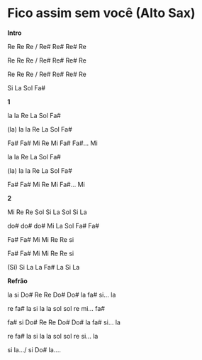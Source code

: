 # Fico assim sem você (Alto Sax)

**Intro**

Re Re Re / Re# Re# Re# Re

Re Re Re / Re# Re# Re# Re

Re Re Re / Re# Re# Re# Re

Si La Sol Fa#

**1**

la la Re La Sol Fa#

(la) la la Re La Sol Fa#

Fa# Fa# Mi Re Mi Fa# Fa#... Mi

la la Re La Sol Fa#

(la) la la Re La Sol Fa#

Fa# Fa# Mi Re Mi Fa#... Mi

**2**

Mi Re Re Sol Si La Sol Si La

do# do# do# Mi La Sol Fa# Fa#

Fa# Fa# Mi Mi Re Re si

Fa# Fa# Mi Mi Re Re si

(Si) Si La La Fa# La Si La

**Refrão**

la si Do# Re Re Do# Do# la fa# si... la

re fa# la si la la sol sol re mi… fa#

fa# si Do# Re Re Do# Do# la fa# si… la

re fa# la si la la sol sol re si… la

si la.../ si Do# la....